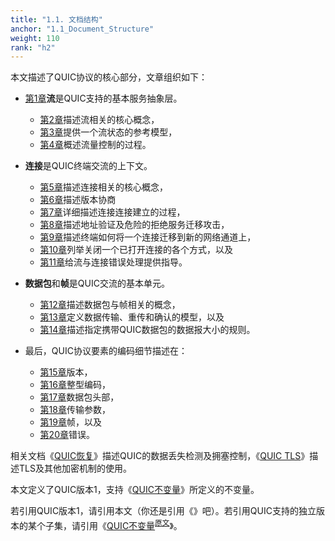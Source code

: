 ```yaml
---
title: "1.1. 文档结构"
anchor: "1.1_Document_Structure"
weight: 110
rank: "h2"
---
```


本文描述了QUIC协议的核心部分，文章组织如下：

- [第1章]()**流**是QUIC支持的基本服务抽象层。
  - [第2章]()描述流相关的核心概念，
  - [第3章]()提供一个流状态的参考模型，
  - [第4章]()概述流量控制的过程。

- **连接**是QUIC终端交流的上下文。
  - [第5章]()描述连接相关的核心概念，
  - [第6章]()描述版本协商
  - [第7章]()详细描述连接连接建立的过程，
  - [第8章]()描述地址验证及危险的拒绝服务迁移攻击，
  - [第9章]()描述终端如何将一个连接迁移到新的网络通道上，
  - [第10章]()列举关闭一个已打开连接的各个方式，以及
  - [第11章]()给流与连接错误处理提供指导。
- **数据包**和**帧**是QUIC交流的基本单元。
  - [第12章]()描述数据包与帧相关的概念，
  - [第13章]()定义数据传输、重传和确认的模型，以及
  - [第14章]()描述指定携带QUIC数据包的数据报大小的规则。
- 最后，QUIC协议要素的编码细节描述在：
  - [第15章]()版本，
  - [第16章]()整型编码，
  - [第17章]()数据包头部，
  - [第18章]()传输参数，
  - [第19章]()帧，以及
  - [第20章]()错误。


相关文档《[QUIC恢复]()》描述QUIC的数据丢失检测及拥塞控制，《[QUIC TLS]()》描述TLS及其他加密机制的使用。

本文定义了QUIC版本1，支持《[QUIC不变量]()》所定义的不变量。

若引用QUIC版本1，请引用本文（你还是引用《》吧）。若引用QUIC支持的独立版本的某个子集，请引用《[QUIC不变量]()<sup>[原文]()</sup>》。
